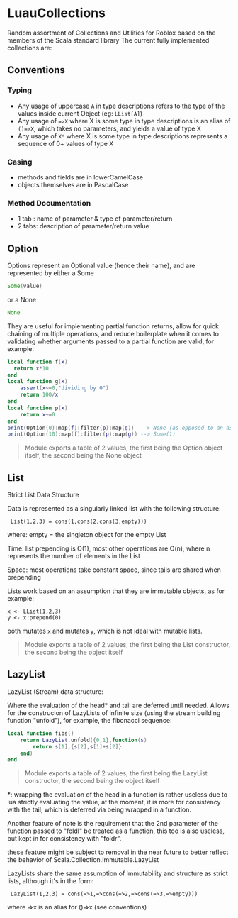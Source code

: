 # LuauCollections
Random assortment of Collections and Utilities for Roblox based on the members of the Scala standard library
The current fully implemented collections are:
## Conventions
### Typing
- Any usage of uppercase `A` in type descriptions refers to the type of the values inside current Object (eg: `LList[A]`)
- Any usage of `=>X` where X is some type in type descriptions is an alias of `()=>X`, which takes no parameters, and yields a value of type X
- Any usage of `X*` where X is some type in type descriptions represents a sequence of 0+ values of type X
### Casing
- methods and fields are in lowerCamelCase
- objects themselves are in PascalCase
### Method Documentation
- 1 tab : name of parameter & type of parameter/return
- 2 tabs: description of parameter/return value
## Option

Options represent an Optional value (hence their name), and are represented by either a Some
```scala
Some(value)
```
or a None
```scala
None
```
They are useful for implementing partial function returns, allow for quick chaining of multiple operations, and reduce boilerplate when it comes to validating whether arguments passed to a partial function are valid, for example:
```lua
local function f(x)
  return x*10
end
local function g(x)
    assert(x~=0,"dividing by 0")
    return 100/x
end
local function p(x)
    return x~=0
end
print(Option(0):map(f):filter(p):map(g))  --> None (as opposed to an assertion error)
print(Option(10):map(f):filter(p):map(g)) --> Some(1)
```

> Module exports a table of 2 values, the first being the Option object itself, the second being the None object

## List

Strict List Data Structure

Data is represented as a singularly linked list with the following structure:

	 List(1,2,3) = cons(1,cons(2,cons(3,empty)))

where: empty = the singleton object for the empty List

Time: list prepending is O(1), most other operations are O(n), where n represents the number of elements in the List

Space: most operations take constant space, since tails are shared when prepending

Lists work based on an assumption that they are immutable objects, as for example:
```
x <- LList(1,2,3)
y <- x:prepend(0)
```
both mutates `x` and mutates `y`, which is not ideal with mutable lists.

> Module exports a table of 2 values, the first being the List constructor, the second being the object itself

## LazyList

LazyList (Stream) data structure:

Where the evaluation of the head\* and tail are deferred until needed.
Allows for the construcion of LazyLists of infinite size (using the stream building function "unfold"), for example, the fibonacci sequence:
```lua
local function fibs()
    return LazyList.unfold({0,1},function(s)
        return s[1],{s[2],s[1]+s[2]}
    end)
end
```
> Module exports a table of 2 values, the first being the LazyList constructor, the second being the object itself

\*: wrapping the evaluation of the head in a function is rather useless due to lua strictly evaluating the value, at the moment, it is more for consistency with the tail, which is deferred via being wrapped in a function. 

Another feature of note is the requirement that the 2nd parameter of the function passed to "foldl" be treated as a function, this too is also useless, but kept in for consistency with "foldr".

these feature might be subject to removal in the near future to better reflect the behavior of Scala.Collection.Immutable.LazyList

LazyLists share the same assumption of immutability and structure as strict lists, although it's in the form:

	 LazyList(1,2,3) = cons(=>1,=>cons(=>2,=>cons(=>3,=>empty)))
	
where =>x is an alias for ()=>x (see conventions) 
